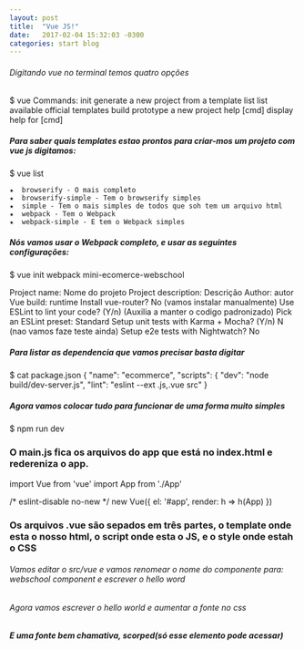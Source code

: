 ```yaml
---
layout: post
title:  "Vue JS!"
date:   2017-02-04 15:32:03 -0300
categories: start blog
---
```


###### Digitando vue no terminal temos quatro opções
$ vue
 Commands:
    init        generate a new project from a template
    list        list available official templates
    build       prototype a new project
    help [cmd]  display help for [cmd]
    
 
##### Para saber quais templates estao prontos para criar-mos um projeto com vue js digitamos:
$ vue list

    ★  browserify - O mais completo
    ★  browserify-simple - Tem o browserify simples
    ★  simple - Tem o mais simples de todos que soh tem um arquivo html 
    ★  webpack - Tem o Webpack 
    ★  webpack-simple - E tem o Webpack simples
 
 ##### Nós vamos usar o Webpack completo, e usar as seguintes configurações:
$ vue init webpack mini-ecomerce-webschool

Project name: Nome do projeto
Project description: Descrição
Author: autor
Vue build: runtime
Install vue-router? No (vamos instalar manualmente)
Use ESLint to lint your code? (Y/n)  (Auxilia a manter o codigo padronizado)
Pick an ESLint preset: Standard
Setup unit tests with Karma + Mocha? (Y/n) N (nao vamos faze teste ainda)
Setup e2e tests with Nightwatch? No

##### Para listar as dependencia que vamos precisar basta digitar
$ cat package.json
{ 
    "name": "ecommerce",
    "scripts": {
    "dev": "node build/dev-server.js",
    "lint": "eslint --ext .js,.vue src"
}

##### Agora vamos colocar tudo para funcionar de uma forma muito simples
$ npm run dev

### O main.js fica os arquivos do app que está no index.html e redereniza o app.

import Vue from 'vue'
import App from './App'

/* eslint-disable no-new */
new Vue({
  el: '#app',
  render: h => h(App)
})

### Os arquivos .vue são sepados em três partes, o template onde esta o nosso html,  o script onde esta o JS, e o style onde estah o CSS
<template>
  <div id="app">
    <img src="./assets/logo.png">
    <hello></hello>
  </div>
</template>

<script>
import Hello from './components/Hello'

export default {
  name: 'app',
  components: {
    Hello
  }
}
</script>

<style>
#app {
  font-family: 'Avenir', Helvetica, Arial, sans-serif;
  -webkit-font-smoothing: antialiased;
  -moz-osx-font-smoothing: grayscale;
  text-align: center;
  color: #2c3e50;
  margin-top: 60px;
}
</style>

###### Vamos editar o src/vue e vamos renomear o nome do componente para: webschool component e escrever o  hello word

<script>
export default {
  name: 'WebschoolComponent'
}
</script>


###### Agora vamos escrever o hello world e aumentar a fonte no css
<template>
    <div>
        <h1>Hello world</h1>
    </div>    
</template>


##### E uma fonte bem chamativa, scorped(só esse elemento pode acessar)
<style scoped>
h1{
    font-size: 50px;
    font-weight: bold;
    color: #f00;
}
</style>

##### 


